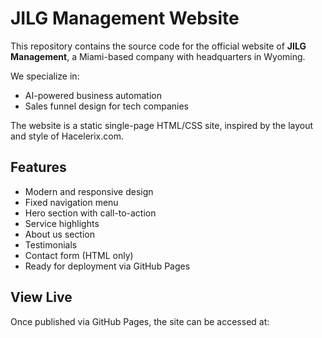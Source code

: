 # JILG Management Website

This repository contains the source code for the official website of **JILG Management**, a Miami-based company with headquarters in Wyoming.

We specialize in:
- AI-powered business automation
- Sales funnel design for tech companies

The website is a static single-page HTML/CSS site, inspired by the layout and style of Hacelerix.com.

## Features

- Modern and responsive design
- Fixed navigation menu
- Hero section with call-to-action
- Service highlights
- About us section
- Testimonials
- Contact form (HTML only)
- Ready for deployment via GitHub Pages

## View Live

Once published via GitHub Pages, the site can be accessed at:

